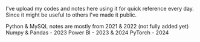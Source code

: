 
I've upload my codes and notes here using it for quick reference every day. 
Since it might be useful to others I've made it public.

Python & MySQL notes are mostly from 2021 & 2022 (not fully added yet)
Numpy & Pandas - 2023
Power BI - 2023 & 2024
PyTorch - 2024

